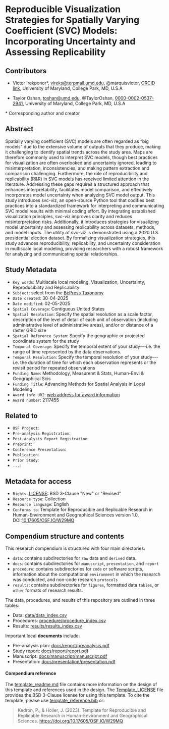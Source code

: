# Reproducible Visualization Strategies for Spatially Varying Coefficient (SVC) Models: Incorporating Uncertainty and Assessing Replicability

## Contributors

- Victor Irekponor\*, vireks@terpmail.umd.edu, @marquisvictor, [ORCID link](https://orcid.org/0000-0002-4836-7923), University of Maryland, College Park, MD, U.S.A

- Taylor Oshan, toshan@umd.edu, @TaylorOshan, [0000-0002-0537-2941](https://orcid.org/0000-0002-0537-2941), University of Maryland, College Park, MD, U.S.A

\* Corresponding author and creator

## Abstract

Spatially varying coefficient (SVC) models are often regarded as “big models” due to the extensive volume of outputs that they produce, making it challenging to identify spatial trends across the study area. Maps are therefore commonly used to interpret SVC models, though best practices for visualization are often overlooked and uncertainty ignored, leading to misinterpretation, inconsistencies, and making pattern extraction and comparison challenging. Furthermore, the role of reproducibility and replicability (R&R) in SVC models has received limited attention in the literature. Addressing these gaps requires a structured approach that enhances interpretability, facilitates model comparison, and effectively incorporates model uncertainty when analyzing SVC model output. This study introduces svc-viz, an open-source Python tool that codifies best practices into a standardized framework for interpreting and communicating SVC model results with minimal coding effort. By integrating established visualization principles, svc-viz improves clarity and reduces misinterpretation risks. Additionally, it introduces strategies for visualizing model uncertainty and assessing replicability across datasets, methods, and model inputs. The utility of svc-viz is demonstrated using a 2020 U.S. presidential election dataset. By formalizing visualization strategies, this study advances reproducibility, replicability, and uncertainty consideration in multiscale local modeling, providing researchers with a robust framework for analyzing and communicating spatial relationships.


## Study Metadata

- `Key words`: Multiscale local modeling, Visualization, Uncertainty, Reproducibility and Replicability
- `Subject`: select from the [BePress Taxonomy](http://digitalcommons.bepress.com/cgi/viewcontent.cgi?article=1008&context=reference)
- `Date created`: 30-04-2025
- `Date modified`: 02-05-2025
- `Spatial Coverage`: Contiguous United States
- `Spatial Resolution`: Specify the spatial resolution as a scale factor, description of the level of detail of each unit of observation (including administrative level of administrative areas), and/or or distance of a raster GRID size
- `Spatial Reference System`: Specify the geographic or projected coordinate system for the study
- `Temporal Coverage`: Specify the temporal extent of your study---i.e. the range of time represented by the data observations.
- `Temporal Resolution`: Specify the temporal resolution of your study---i.e. the duration of time for which each observation represents or the revisit period for repeated observations
- `Funding Name`: Methodology, Measuremt & Stats, Human-Envi & Geographical Scis 
- `Funding Title`: Advancing Methods for Spatial Analysis in Local Modeling
- `Award info URI`: [web address for award information](https://www.nsf.gov/awardsearch/showAward?AWD_ID=2117455&HistoricalAwards=false)
- `Award number`: 2117455

## Related to

- `OSF Project`:
- `Pre-analysis Registration`:
- `Post-analysis Report Registration`:
- `Preprint`:
- `Conference Presentation`:
- `Publication`:
- `Prior Study`:
- `...`:

## Metadata for access

- `Rights`: [LICENSE](LICENSE): BSD 3-Clause "New" or "Revised"
- `Resource type`: Collection
- `Resource language`: English
- `Conforms to`: Template for Reproducible and Replicable Research in Human-Environment and Geographical Sciences version 1.0, DOI:[10.17605/OSF.IO/W29MQ](https://doi.org/10.17605/OSF.IO/W29MQ)

## Compendium structure and contents

This research compendium is structured with four main directories:

- `data`: contains subdirectories for `raw` data and `derived` data.
- `docs`: contains subdirectories for `manuscript`, `presentation`, and `report`
- `procedure`: contains subdirectories for `code` or software scripts, information about the computational `environment` in which the research was conducted, and non-code research `protocols`
- `results`: contains subdirectories for `figures`, formatted data `tables`, or `other` formats of research results.

The data, procedures, and results of this repository are outlined in three tables:
- Data: [data/data_index.csv](data/data_index.csv)
- Procedures: [procedure/procedure_index.csv](procedure/procedure_index.csv)
- Results: [results/results_index.csv](results/results_index.csv)

Important local **documents** include:
- Pre-analysis plan: [docs/report/preanalysis.pdf](docs/report/preanalysis.pdf)
- Study report: [docs/report/report.pdf](docs/report/report.pdf)
- Manuscript: [docs/manuscript/manuscript.pdf](docs/manuscript/manuscript.pdf)
- Presentation: [docs/presentation/presentation.pdf](docs/presentation/presentation.pdf)

#### Compendium reference

The [template_readme.md](template_readme.md) file contains more information on the design of this template and references used in the design.
The [Template_LICENSE](Template_LICENSE) file provides the BSD 3-Clause license for using this template.
To cite the template, please use [template_reference.bib](template_reference.bib) or:
> Kedron, P., & Holler, J. (2023). Template for Reproducible and Replicable Research in Human-Environment and Geographical Sciences. https://doi.org/10.17605/OSF.IO/W29MQ
